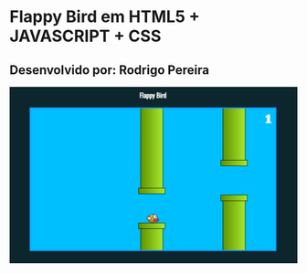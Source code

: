 # Flappy Bird em HTML5 + JAVASCRIPT + CSS

## Desenvolvido por: Rodrigo Pereira
<p align="center">
  <img src="Flappy.png" width="820" title="imagem">
</p>
